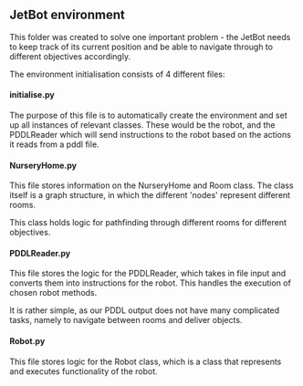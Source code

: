 ## JetBot environment

This folder was created to solve one important problem - the JetBot needs to keep track of its current position and be able to navigate through to different objectives accordingly.

The environment initialisation consists of 4 different files:

#### initialise.py

The purpose of this file is to automatically create the environment and set up all instances of relevant classes. These would be the robot, and the PDDLReader which will send instructions to the robot based on the actions it reads from a pddl file.

#### NurseryHome.py

This file stores information on the NurseryHome and Room class. The class itself is a graph structure, in which the different 'nodes' represent different rooms. 

This class holds logic for pathfinding through different rooms for different objectives.

#### PDDLReader.py

This file stores the logic for the PDDLReader, which takes in file input and converts them into instructions for the robot. This handles the execution of chosen robot methods.

It is rather simple, as our PDDL output does not have many complicated tasks, namely to navigate between rooms and deliver objects.

#### Robot.py

This file stores logic for the Robot class, which is a class that represents and executes functionality of the robot. 
